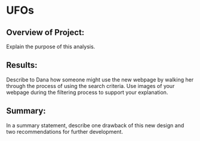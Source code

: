 # UFOs

## Overview of Project: 
Explain the purpose of this analysis.

## Results:
Describe to Dana how someone might use the new webpage by walking her through the process of using the search criteria. Use images of your webpage during the filtering process to support your explanation.

## Summary: 
In a summary statement, describe one drawback of this new design and two recommendations for further development.